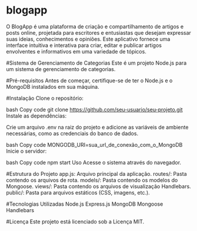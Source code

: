 # blogapp
O BlogApp é uma plataforma de criação e compartilhamento de artigos e posts online, projetada para escritores e entusiastas que desejam expressar suas ideias, conhecimentos
e opiniões. Este aplicativo fornece uma interface intuitiva e interativa para criar, editar e publicar artigos envolventes e informativos em uma variedade de tópicos.

#Sistema de Gerenciamento de Categorias
Este é um projeto Node.js para um sistema de gerenciamento de categorias.

#Pré-requisitos
Antes de começar, certifique-se de ter o Node.js e o MongoDB instalados em sua máquina.

#Instalação
Clone o repositório:

bash
Copy code
git clone https://github.com/seu-usuario/seu-projeto.git
Instale as dependências:



Crie um arquivo .env na raiz do projeto e adicione as variáveis de ambiente necessárias, como as credenciais do banco de dados.

bash
Copy code
MONGODB_URI=sua_url_de_conexão_com_o_MongoDB
Inicie o servidor:

bash
Copy code
npm start
Uso
Acesse o sistema através do navegador.



#Estrutura do Projeto
app.js: Arquivo principal da aplicação.
routes/: Pasta contendo os arquivos de rota.
models/: Pasta contendo os modelos do Mongoose.
views/: Pasta contendo os arquivos de visualização Handlebars.
public/: Pasta para arquivos estáticos (CSS, imagens, etc.).

#Tecnologias Utilizadas
Node.js
Express.js
MongoDB
Mongoose
Handlebars

#Licença
Este projeto está licenciado sob a Licença MIT.



